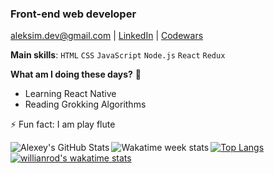 ### **Front-end web developer** 

[aleksim.dev@gmail.com](mailto:aleksim.dev@gmail.com) | [LinkedIn](https://www.linkedin.com/in/oleksiy-simak-a38693189) | [Codewars](https://www.codewars.com/users/Alex_Sim)

**Main skills**: `HTML` `CSS` `JavaScript` `Node.js` `React` `Redux`

**What am I doing these days?** 🤔
- Learning React Native 
- Reading Grokking Algorithms

⚡ Fun fact: I am play flute

<img align="left" alt="Alexey's GitHub Stats" src="https://github-readme-stats.vercel.app/api?username=simakol&show_icons=true&theme=react">
<img align="left" alt="Wakatime week stats" src="https://github-readme-stats.vercel.app/api/wakatime?username=simakol&theme=react">

[![Top Langs](https://github-readme-stats.vercel.app/api/top-langs/?username=simakol&layout=compact)](https://github.com/anuraghazra/github-readme-stats)
[![willianrod's wakatime stats](https://github-readme-stats.vercel.app/api/wakatime?username=simakol&layout=compact&show_icons=true&theme=react)](https://github.com/anuraghazra/github-readme-stats)




